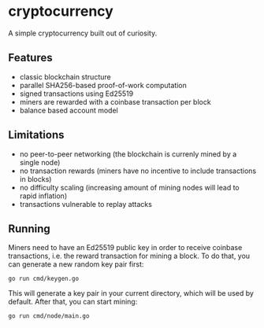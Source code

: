 # cryptocurrency

A simple cryptocurrency built out of curiosity.

## Features

- classic blockchain structure
- parallel SHA256-based proof-of-work computation
- signed transactions using Ed25519
- miners are rewarded with a coinbase transaction per block
- balance based account model

## Limitations

- no peer-to-peer networking (the blockchain is currenly mined by a single node)
- no transaction rewards (miners have no incentive to include transactions in blocks)
- no difficulty scaling (increasing amount of mining nodes will lead to rapid inflation)
- transactions vulnerable to replay attacks

## Running

Miners need to have an Ed25519 public key in order to receive coinbase transactions, i.e. the reward transaction for mining a block. To do that, you can generate a new random key pair first:

```shell
go run cmd/keygen.go
```

This will generate a key pair in your current directory, which will be used by default. After that, you can start mining:

```shell
go run cmd/node/main.go
```
